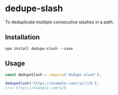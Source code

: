 # dedupe-slash
To deduplicate multiple consecutive slashes in a path.

## Installation
```
npm install dedupe-slash --save
```

## Usage
```javascript
const dedupeSlash = require('dedupe-slash');

dedupeSlash('https://example.com//a////b');
//=> https://example.com/a/b
```
